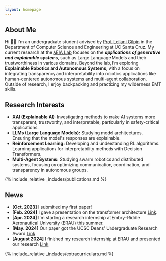 ```yaml
---
layout: homepage
---
```


## About Me

Hi 👋🏼 I'm an undergraduate student advised by [Prof. Leilani Gilpin](https://people.ucsc.edu/~lgilpin/) in the Department of Computer Science and Engineering at UC Santa Cruz. My current research at the [AEIA Lab](https://aiea-lab.github.io/) focuses on the ***applications of generative and explainable systems***, such as Large Language Models and their trustworthiness in various domains. Beyond the lab, I’m exploring **Explainable Robotics and Autonomous Systems**, with a focus on integrating transparency and interpretability into robotics applications like human-centered autonomous systems and multi-agent collaboration. Outside of research, I enjoy backpacking and practicing my wilderness EMT skills.

## Research Interests

- **XAI (Explainable AI):** Investigating methods to make AI systems more transparent, trustworthy, and interpretable, particularly in safety-critical applications.
- **LLMs (Large Language Models):** Studying model architectures. Ensuring that the model's responses are explainable.
- **Reinforcement Learning:** Developing and understanding RL algorithms. Learning applications for interpretability methods with Decision Transformers.
- **Multi-Agent Systems:** Studying swarm robotics and distributed systems, focusing on optimizing communication, coordination, and transparency in autonomous groups.

{% include_relative _includes/publications.md %}

## News

- **[Oct. 2023]** I submitted my first paper!
- **[Feb. 2024]** I gave a presentation on the transformer architecture [Link](https://youtu.be/eRDWBPf5kZg).
- **[Apr. 2024]** I'm starting a research internship at Embry–Riddle Aeronautical University (ERAU) this summer. 
- **[May. 2024]** Our paper got the UCSC Deans' Undergraduate Research Award [Link](https://dca.ue.ucsc.edu/dca/winners/2024/1605) 
- **[August 2024]** I finished my research internship at ERAU and presented our research [Link](https://youtu.be/SqhE1SGtxtw?si=0thE9U4iBOH8Q5pY)

{% include_relative _includes/extracurriculars.md %}
